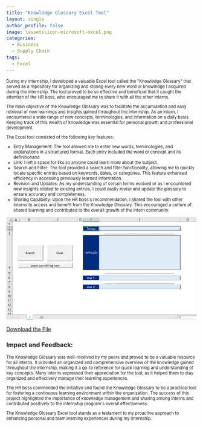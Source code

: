 ```yaml
---
title: "Knowledge Glossary Excel Tool"
layout: single
author_profile: false
image: \assets\icon-microsoft-excel.png
categories:
  - Business
  - Supply Chain
tags:
  - Excel
---
```


<p style="font-size:0.8em">During my internship, I developed a valuable Excel tool called the "Knowledge Glossary" that served as a repository for organizing and storing every new word or knowledge I acquired during the internship. The tool proved to be so effective and beneficial that it caught the attention of the HR boss, who encouraged me to share it with all the other interns.</p>

<p style="font-size:0.8em">The main objective of the Knowledge Glossary was to facilitate the accumulation and easy retrieval of new learnings and insights gained throughout the internship. As an intern, I encountered a wide range of new concepts, terminologies, and information on a daily basis. Keeping track of this wealth of knowledge was essential for personal growth and professional development.</p>

<p style="font-size:0.8em">The Excel tool consisted of the following key features:</p>

<ul style="font-size:0.8em">
    <li>Entry Management: The tool allowed me to enter new words, terminologies, and explanations in a structured format. Each entry included the word or concept and its definitionand</li>
    <li>Link: I left a space for liks so anyone could learn more about the subject.</li>
    <li>Search and Filter: The tool provided a search and filter functionality, allowing me to quickly locate specific entries based on keywords, dates, or categories. This feature enhanced efficiency in accessing previously learned information.</li>
    <li>Revision and Updates: As my understanding of certain terms evolved or as I encountered new insights related to existing entries, I could easily revise and update the glossary to ensure accuracy and completeness.</li>
    <li>Sharing Capability: Upon the HR boss's recommendation, I shared the tool with other interns to access and benefit from the Knowledge Glossary. This encouraged a culture of shared learning and contributed to the overall growth of the intern community.</li>
</ul>

<img src="\assets\Glossary-1.png" alt="Office Seat Management Tool" class="image">
<p></p>
<a href="\assets\Glossary-1.xlsm" download>Download the File</a>

<h3>Impact and Feedback:</h3>
<p style="font-size:0.8em">The Knowledge Glossary was well-received by my peers and proved to be a valuable resource for all interns. It provided an organized and comprehensive overview of the knowledge gained throughout the internship, making it a go-to reference for quick learning and understanding of key concepts. Many interns expressed their appreciation for the tool, as it helped them to stay organized and effectively manage their learning experiences.</p>

<p style="font-size:0.8em">The HR boss commended the initiative and found the Knowledge Glossary to be a practical tool for fostering a continuous learning environment within the organization. The success of this project highlighted the importance of knowledge management and sharing among interns and contributed positively to the internship program's overall effectiveness.</p>

<p style="font-size:0.8em">The Knowledge Glossary Excel tool stands as a testament to my proactive approach to enhancing personal and team learning experiences during my internship.</p>

